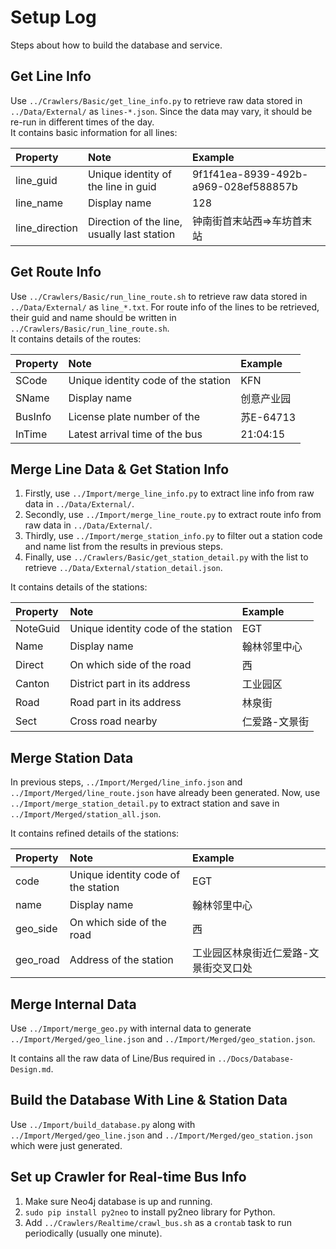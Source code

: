 Setup Log
============

Steps about how to build the database and service.


## Get Line Info    
Use `../Crawlers/Basic/get_line_info.py` to retrieve raw data stored in `../Data/External/` as `lines-*.json`. Since the data may vary, it should be re-run in different times of the day.    
It contains basic information for all lines:        

| Property       | Note             | Example                          |
| :------------- | :--------------- | :------------------------------- |
| line_guid | Unique identity of the line in guid | 9f1f41ea-8939-492b-a969-028ef588857b |
| line_name | Display name | 128 |
| line_direction | Direction of the line, usually last station | 钟南街首末站西=>车坊首末站 |


## Get Route Info
Use `../Crawlers/Basic/run_line_route.sh` to retrieve raw data stored in `../Data/External/` as `line_*.txt`. For route info of the lines to be retrieved, their guid and name should be written in `../Crawlers/Basic/run_line_route.sh`.    
It contains details of the routes:        

| Property       | Note             | Example                          |
| :------------- | :--------------- | :------------------------------- |
| SCode | Unique identity code of the station | KFN |
| SName | Display name | 创意产业园 | 
| BusInfo | License plate number of the | 苏E-64713 |
| InTime | Latest arrival time of the bus | 21:04:15 | 


## Merge Line Data & Get Station Info
1. Firstly, use `../Import/merge_line_info.py` to extract line info from raw data in `../Data/External/`.       
2. Secondly, use `../Import/merge_line_route.py` to extract route info from raw data in `../Data/External/`.       
3. Thirdly, use `../Import/merge_station_info.py` to filter out a station code and name list from the results in previous steps.        
4. Finally, use `../Crawlers/Basic/get_station_detail.py` with the list to retrieve `../Data/External/station_detail.json`.        

It contains details of the stations:        

| Property       | Note             | Example                          |
| :------------- | :--------------- | :------------------------------- |
| NoteGuid | Unique identity code of the station  | EGT  | 
| Name | Display name  | 翰林邻里中心  | 
| Direct | On which side of the road  | 西  | 
| Canton | District part in its address  | 工业园区  | 
| Road | Road part in its address  | 林泉街  | 
| Sect | Cross road nearby  | 仁爱路-文景街  | 


## Merge Station Data
In previous steps, `../Import/Merged/line_info.json` and `../Import/Merged/line_route.json` have already been generated. Now, use `../Import/merge_station_detail.py` to extract station and save in `../Import/Merged/station_all.json`.        

It contains refined details of the stations:        
    
| Property       | Note             | Example                          |
| :------------- | :--------------- | :------------------------------- |
| code | Unique identity code of the station  | EGT  | 
| name | Display name  | 翰林邻里中心  | 
| geo_side | On which side of the road  | 西  | 
| geo_road | Address of the station  | 工业园区林泉街近仁爱路-文景街交叉口处  | 


## Merge Internal Data

Use `../Import/merge_geo.py` with internal data to generate `../Import/Merged/geo_line.json` and `../Import/Merged/geo_station.json`.        

It contains all the raw data of Line/Bus required in `../Docs/Database-Design.md`.


## Build the Database With Line & Station Data

Use `../Import/build_database.py` along with `../Import/Merged/geo_line.json` and `../Import/Merged/geo_station.json` which were just generated. 


## Set up Crawler for Real-time Bus Info    

1. Make sure Neo4j database is up and running.                
2. `sudo pip install py2neo` to install py2neo library for Python.            
3. Add `../Crawlers/Realtime/crawl_bus.sh` as a `crontab` task to run periodically (usually one minute).            



